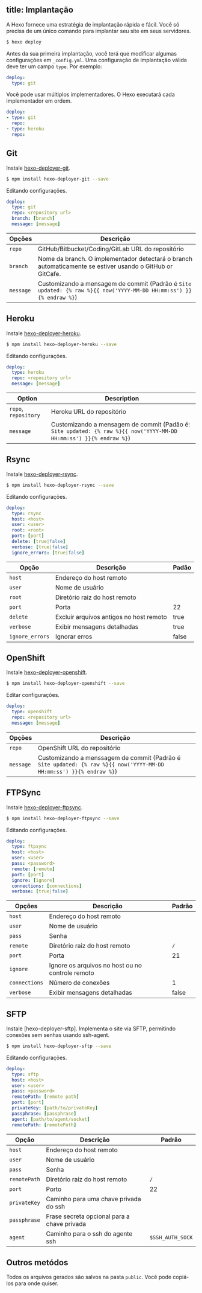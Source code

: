 title: Implantação
---

A Hexo fornece uma estratégia de implantação rápida e fácil. Você só precisa de um único comando para implantar seu site em seus servidores.

``` bash
$ hexo deploy
```

Antes da sua primeira implantação, você terá que modificar algumas configurações em `_config.yml`. Uma configuração de implantação válida deve ter um campo `type`. Por exemplo:

``` yaml
deploy:
  type: git
```

Você pode usar múltiplos implementadores. O Hexo executará cada implementador em ordem.

``` yaml
deploy:
- type: git
  repo:
- type: heroku
  repo:
```

## Git

Instale [hexo-deployer-git].

``` bash
$ npm install hexo-deployer-git --save
```

Editando configurações.

``` yaml
deploy:
  type: git
  repo: <repository url>
  branch: [branch]
  message: [message]
```

Opções | Descrição
--- | ---
`repo` | GitHub/Bitbucket/Coding/GitLab URL do repositório
`branch` | Nome da branch. O implementador detectará o branch automaticamente se estiver usando o GitHub or GitCafe.
`message` | Customizando a mensagem de commit (Padrão é `Site updated: {% raw %}{{ now('YYYY-MM-DD HH:mm:ss') }}{% endraw %}`)


## Heroku

Instale [hexo-deployer-heroku].

``` bash
$ npm install hexo-deployer-heroku --save
```

Editando configurações.

``` yaml
deploy:
  type: heroku
  repo: <repository url>
  message: [message]
```

Option | Description
--- | ---
`repo`, `repository` | Heroku URL do repositório
`message` | Customizando a mensagem de commit (Padão é: `Site updated: {% raw %}{{ now('YYYY-MM-DD HH:mm:ss') }}{% endraw %}`)

## Rsync

Instale [hexo-deployer-rsync].

``` bash
$ npm install hexo-deployer-rsync --save
```

Editando configurações.

``` yaml
deploy:
  type: rsync
  host: <host>
  user: <user>
  root: <root>
  port: [port]
  delete: [true|false]
  verbose: [true|false]
  ignore_errors: [true|false]
```

Opção | Descrição | Padão
--- | --- | ---
`host` | Endereço do host remoto |
`user` | Nome de usuário |
`root` | Diretório raiz do host remoto |
`port` | Porta | 22
`delete` | Excluir arquivos antigos no host remoto | true
`verbose` | Exibir mensagens detalhadas | true
`ignore_errors` | Ignorar erros | false

## OpenShift

Instale [hexo-deployer-openshift].

``` bash
$ npm install hexo-deployer-openshift --save
```

Editar configurações.

``` yaml
deploy:
  type: openshift
  repo: <repository url>
  message: [message]
```

Opções | Descrição
--- | ---
`repo` | OpenShift URL do repositório
`message` | Customizando a menssagem de commit (Padrão é `Site updated: {% raw %}{{ now('YYYY-MM-DD HH:mm:ss') }}{% endraw %}`)

## FTPSync

Instale [hexo-deployer-ftpsync].

``` bash
$ npm install hexo-deployer-ftpsync --save
```

Editando configurações.

``` yaml
deploy:
  type: ftpsync
  host: <host>
  user: <user>
  pass: <password>
  remote: [remote]
  port: [port]
  ignore: [ignore]
  connections: [connections]
  verbose: [true|false]
```

Opções | Descrição | Padrão
--- | --- | ---
`host` | Endereço do host remoto |
`user` | Nome de usuário |
`pass` | Senha |
`remote` | Diretório raiz do host remoto | `/`
`port` | Porta | 21
`ignore` | Ignore os arquivos no host ou no controle remoto  |
`connections` | Número de conexões | 1
`verbose` | Exibir mensagens detalhadas | false


## SFTP

Instale [hexo-deployer-sftp]. Implementa o site via SFTP, permitindo conexões sem senhas usando ssh-agent.

``` bash
$ npm install hexo-deployer-sftp --save
```

Editando configurações.

``` yaml
deploy:
  type: sftp
  host: <host>
  user: <user>
  pass: <password>
  remotePath: [remote path]
  port: [port]
  privateKey: [path/to/privateKey]
  passphrase: [passphrase]
  agent: [path/to/agent/socket]
  remotePath: [remotePath]
```

Opção | Descrição | Padrão
--- | --- | ---
`host` | Endereço do host remoto |
`user` | Nome de usuário |
`pass` | Senha |
`remotePath` | Diretório raiz do host remoto | `/`
`port` | Porto | 22
`privateKey` | Caminho para uma chave privada do ssh |
`passphrase` | Frase secreta opcional para a chave privada |
`agent` | Caminho para o ssh do agente ssh | `$SSH_AUTH_SOCK`


## Outros metódos

Todos os arquivos gerados são salvos na pasta `public`. Você pode copiá-los para onde quiser.

[hexo-deployer-git]: https://github.com/hexojs/hexo-deployer-git
[hexo-deployer-heroku]: https://github.com/hexojs/hexo-deployer-heroku
[hexo-deployer-rsync]: https://github.com/hexojs/hexo-deployer-rsync
[hexo-deployer-openshift]: https://github.com/hexojs/hexo-deployer-openshift
[hexo-deployer-ftpsync]: https://github.com/hexojs/hexo-deployer-ftpsync
